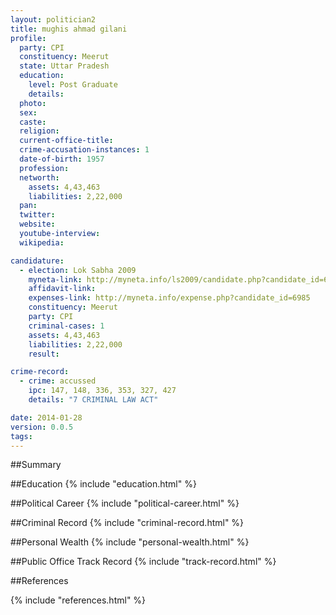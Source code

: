 ```yaml
---
layout: politician2
title: mughis ahmad gilani
profile: 
  party: CPI
  constituency: Meerut
  state: Uttar Pradesh
  education: 
    level: Post Graduate
    details: 
  photo: 
  sex: 
  caste: 
  religion: 
  current-office-title: 
  crime-accusation-instances: 1
  date-of-birth: 1957
  profession: 
  networth: 
    assets: 4,43,463
    liabilities: 2,22,000
  pan: 
  twitter: 
  website: 
  youtube-interview: 
  wikipedia: 

candidature: 
  - election: Lok Sabha 2009
    myneta-link: http://myneta.info/ls2009/candidate.php?candidate_id=6985
    affidavit-link: 
    expenses-link: http://myneta.info/expense.php?candidate_id=6985
    constituency: Meerut 
    party: CPI
    criminal-cases: 1
    assets: 4,43,463
    liabilities: 2,22,000
    result:  

crime-record: 
  - crime: accussed
    ipc: 147, 148, 336, 353, 327, 427
    details: "7 CRIMINAL LAW ACT" 

date: 2014-01-28
version: 0.0.5
tags: 
---
```

##Summary


##Education
{% include "education.html" %}


##Political Career
{% include "political-career.html" %}


##Criminal Record
{% include "criminal-record.html" %}


##Personal Wealth
{% include "personal-wealth.html" %}


##Public Office Track Record
{% include "track-record.html" %}


##References


{% include "references.html" %}